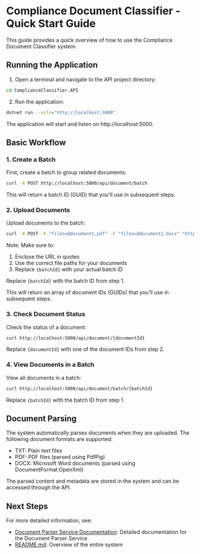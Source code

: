 # Compliance Document Classifier - Quick Start Guide

This guide provides a quick overview of how to use the Compliance Document Classifier system.

## Running the Application

1. Open a terminal and navigate to the API project directory:

```bash
cd ComplianceClassifier.API
```

2. Run the application:

```bash
dotnet run --urls="http://localhost:5000"
```

The application will start and listen on http://localhost:5000.

## Basic Workflow

### 1. Create a Batch

First, create a batch to group related documents:

```bash
curl -X POST http://localhost:5000/api/document/batch
```

This will return a batch ID (GUID) that you'll use in subsequent steps.

### 2. Upload Documents

Upload documents to the batch:

```bash
curl -X POST -F "files=@document1.pdf" -F "files=@document2.docx" "http://localhost:5000/api/document/batch/{batchId}/upload"
```

Note: Make sure to:
1. Enclose the URL in quotes
2. Use the correct file paths for your documents
3. Replace `{batchId}` with your actual batch ID

Replace `{batchId}` with the batch ID from step 1.

This will return an array of document IDs (GUIDs) that you'll use in subsequent steps.

### 3. Check Document Status

Check the status of a document:

```bash
curl http://localhost:5000/api/document/{documentId}
```

Replace `{documentId}` with one of the document IDs from step 2.

### 4. View Documents in a Batch

View all documents in a batch:

```bash
curl http://localhost:5000/api/document/batch/{batchId}
```

Replace `{batchId}` with the batch ID from step 1.

## Document Parsing

The system automatically parses documents when they are uploaded. The following document formats are supported:

- TXT: Plain text files
- PDF: PDF files (parsed using PdfPig)
- DOCX: Microsoft Word documents (parsed using DocumentFormat.OpenXml)

The parsed content and metadata are stored in the system and can be accessed through the API.

## Next Steps

For more detailed information, see:

- [Document Parser Service Documentation](DocumentParserService.md): Detailed documentation for the Document Parser Service
- [README.md](../README.md): Overview of the entire system